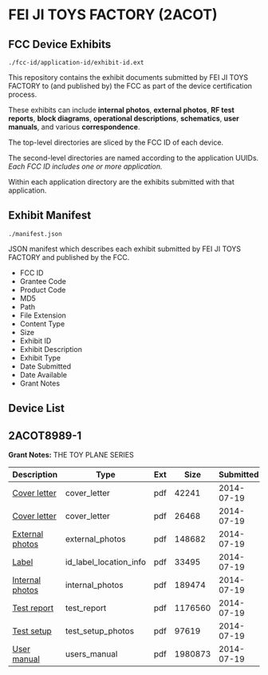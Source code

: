 # FEI JI TOYS FACTORY (2ACOT)
## FCC Device Exhibits

```
./fcc-id/application-id/exhibit-id.ext
```

This repository contains the exhibit documents submitted by FEI JI TOYS FACTORY to (and published by) the FCC as part of the device certification process.

These exhibits can include **internal photos**, **external photos**, **RF test reports**, **block diagrams**, **operational descriptions**, **schematics**, **user manuals**, and various **correspondence**.

The top-level directories are sliced by the FCC ID of each device.

The second-level directories are named according to the application UUIDs. *Each FCC ID includes one or more application.*

Within each application directory are the exhibits submitted with that application. 

## Exhibit Manifest

```
./manifest.json
```

JSON manifest which describes each exhibit submitted by FEI JI TOYS FACTORY and published by the FCC.

- FCC ID
- Grantee Code
- Product Code
- MD5
- Path
- File Extension
- Content Type
- Size
- Exhibit ID
- Exhibit Description
- Exhibit Type
- Date Submitted
- Date Available
- Grant Notes

## Device List
## 2ACOT8989-1
**Grant Notes:** THE TOY PLANE SERIES

| Description | Type | Ext | Size | Submitted | Available |
| ----------- | ---- | --- | ---- | --------- | --------- |
| [Cover letter](2ACOT8989-1/3314e0c38cdb135c2d32cf9764adb622/2329937.pdf) | cover_letter | pdf | 42241 | 2014-07-19 | 2014-07-19 |
| [Cover letter](2ACOT8989-1/3314e0c38cdb135c2d32cf9764adb622/2329938.pdf) | cover_letter | pdf | 26468 | 2014-07-19 | 2014-07-19 |
| [External photos](2ACOT8989-1/3314e0c38cdb135c2d32cf9764adb622/2329939.pdf) | external_photos | pdf | 148682 | 2014-07-19 | 2014-07-19 |
| [Label](2ACOT8989-1/3314e0c38cdb135c2d32cf9764adb622/2329940.pdf) | id_label_location_info | pdf | 33495 | 2014-07-19 | 2014-07-19 |
| [Internal photos](2ACOT8989-1/3314e0c38cdb135c2d32cf9764adb622/2329941.pdf) | internal_photos | pdf | 189474 | 2014-07-19 | 2014-07-19 |
| [Test report](2ACOT8989-1/3314e0c38cdb135c2d32cf9764adb622/2329944.pdf) | test_report | pdf | 1176560 | 2014-07-19 | 2014-07-19 |
| [Test setup](2ACOT8989-1/3314e0c38cdb135c2d32cf9764adb622/2329945.pdf) | test_setup_photos | pdf | 97619 | 2014-07-19 | 2014-07-19 |
| [User manual](2ACOT8989-1/3314e0c38cdb135c2d32cf9764adb622/2329946.pdf) | users_manual | pdf | 1980873 | 2014-07-19 | 2014-07-19 |
